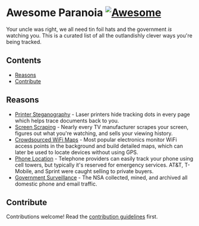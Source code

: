 # Awesome Paranoia [![Awesome](https://awesome.re/badge.svg)](https://awesome.re)

Your uncle was right, we all need tin foil hats and the government _is_ watching you. This is a curated list of all the outlandishly clever ways you're being tracked.

## Contents

- [Reasons](#reasons)
- [Contribute](#contribute)

## Reasons

- [Printer Steganography](https://en.wikipedia.org/wiki/Machine_Identification_Code) - Laser printers hide tracking dots in every page which helps trace documents back to you.
- [Screen Scraping](https://www.cnet.com/how-to/your-tv-is-probably-tracking-you-heres-how-to-stop-it/) - Nearly every TV manufacturer scrapes your screen, figures out what you're watching, and sells your viewing history.
- [Crowdsourced WiFi Maps](https://en.wikipedia.org/wiki/Wi-Fi_positioning_system) - Most popular electronics monitor WiFi access points in the background and build detailed maps, which can later be used to locate devices without using GPS.
- [Phone Location](https://www.vice.com/en/article/nepxbz/i-gave-a-bounty-hunter-300-dollars-located-phone-microbilt-zumigo-tmobile) - Telephone providers can easily track your phone using cell towers, but typically it's reserved for emergency services. AT&T, T-Mobile, and Sprint were caught selling to private buyers.
- [Government Surveillance](https://www.eff.org/nsa-spying/how-it-works) - The NSA collected, mined, and archived all domestic phone and email traffic.

## Contribute

Contributions welcome! Read the [contribution guidelines](contributing.md) first.
